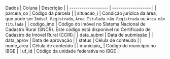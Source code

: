Dados
| Coluna  |  Descrição  |
| ------------------- | ------------------- |
|  parcela_co |  Código da parcela |
|  situacao_i |  Condição jurídica da área, que pode ser `Imóvel Registrado`, `Área Titulada não Registrada` ou `Área não Titulada` |
|  codigo_imo	 |  Código do imóvel no Sistema Nacional de Cadastro Rural (SNCR). Este código está disponível no Certificado de Cadastro de Imóvel Rural (CCIR).|
|  data_submi	|  Data de submissão |
|  data_aprov	|  Data de aprovação |
|  status	|  Célula de conteúdo |
|  nome_area	|  Célula de conteúdo |
|  municipio_	|  Código do município no IBGE |
|  uf_id |  Código da unidade federativa no IBGE |
